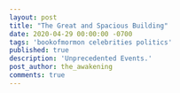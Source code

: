 ```yaml
---
layout: post
title: "The Great and Spacious Building"
date: 2020-04-29 00:00:00 -0700
tags: 'bookofmormon celebrities politics'
published: true
description: 'Unprecedented Events.'
post_author: the_awakening
comments: true
---
```


